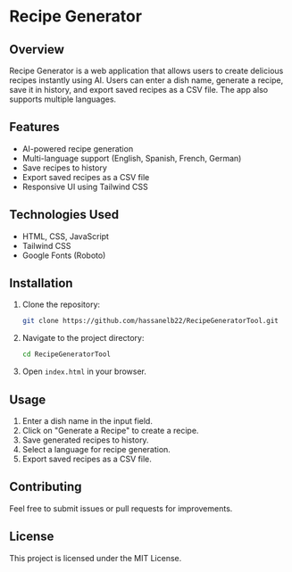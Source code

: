 # Recipe Generator

## Overview
Recipe Generator is a web application that allows users to create delicious recipes instantly using AI. Users can enter a dish name, generate a recipe, save it in history, and export saved recipes as a CSV file. The app also supports multiple languages.

## Features
- AI-powered recipe generation
- Multi-language support (English, Spanish, French, German)
- Save recipes to history
- Export saved recipes as a CSV file
- Responsive UI using Tailwind CSS

## Technologies Used
- HTML, CSS, JavaScript
- Tailwind CSS
- Google Fonts (Roboto)

## Installation
1. Clone the repository:
   ```sh
   git clone https://github.com/hassanelb22/RecipeGeneratorTool.git
   ```
2. Navigate to the project directory:
   ```sh
   cd RecipeGeneratorTool
   ```
3. Open `index.html` in your browser.

## Usage
1. Enter a dish name in the input field.
2. Click on "Generate a Recipe" to create a recipe.
3. Save generated recipes to history.
4. Select a language for recipe generation.
5. Export saved recipes as a CSV file.



## Contributing
Feel free to submit issues or pull requests for improvements.

## License
This project is licensed under the MIT License.


